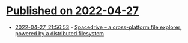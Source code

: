 # [Published on 2022-04-27](index.md)

* [2022-04-27, 21:56:53](https://news.ycombinator.com/item?id=31186313) - [Spacedrive – a cross-platform file explorer, powered by a distributed filesystem](https://github.com/spacedriveapp/spacedrive)
